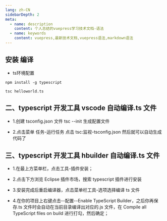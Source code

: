 ```yaml
---
lang: zh-CN
sidebarDepth: 2
meta:
  - name: description
    content: 个人总结的vuepress学习技术文档-语法
  - name: keywords
    content: vuepress,最新技术文档,vuepress语法,markdown语法
---
```

## 安装 编译
- ts环境配置
```
npm install -g typescript
```

```
tsc helloworld.ts
```

## 二、typescript 开发工具 vscode 自动编译.ts 文件

- 1.创建 tsconfig.json 文件 tsc --init 生成配置文件

- 2.点击菜单 任务-运行任务 点击 tsc:监视-tsconfig.json 然后就可以自动生成代码了

## 三、typescript 开发工具 hbuilder 自动编译.ts 文件

- 1.在最上方菜单栏，点击工具-插件安装；

- 2.点击下方浏览 Eclipse 插件市场，搜索 typescript 插件进行安装

- 3.安装完成后重启编译器，点击菜单栏工具-选项选择编译 ts 文件

- 4.在你的项目上右键点击--配置--Enable TypeScript Builder，之后你再保存.ts 文件时会自动在当前目录编译出对应的.js 文件，在 Compile all TypeScript files on build 进行打勾，然后确定；